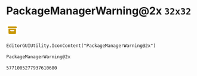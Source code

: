 # PackageManagerWarning@2x `32x32`
<img src="/img/PackageManagerWarning@2x.png" width=32 height=32>

``` CSharp
EditorGUIUtility.IconContent("PackageManagerWarning@2x")
```
```
PackageManagerWarning@2x
```
```
5771005277937610680
```
